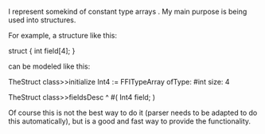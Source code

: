 I represent somekind of constant type arrays . 
My main purpose is being used into structures.

For example, a structure like this: 

struct {
	int field[4];
}

can be modeled like this: 

TheStruct class>>initialize
	Int4 := FFITypeArray ofType: #int size: 4 

TheStruct class>>fieldsDesc 
	^ #(
	Int4 field;
	)

Of course this is not the best way to do it (parser needs to be adapted to do this automatically), but is a good and fast way to provide the functionality. 